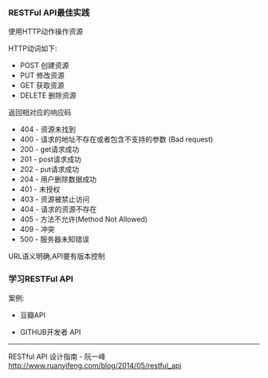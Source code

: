 ###  RESTFul API最佳实践

使用HTTP动作操作资源

HTTP动词如下:

- POST  创建资源
- PUT   修改资源
- GET   获取资源
- DELETE  删除资源

返回相对应的响应码

- 404 - 资源未找到
- 400 - 请求的地址不存在或者包含不支持的参数 (Bad request)
- 200 - get请求成功
- 201 - post请求成功
- 202 - put请求成功
- 204 - 用户删除数据成功
- 401 - 未授权
- 403 - 资源被禁止访问
- 404 - 请求的资源不存在    
- 405 - 方法不允许(Method Not Allowed)
- 409 - 冲突
- 500 - 服务器未知错误

URL语义明确,API要有版本控制

### 学习RESTFul API
案例:

- 豆瓣API

- GITHUB开发者 API


******

RESTful API 设计指南 - 阮一峰 http://www.ruanyifeng.com/blog/2014/05/restful_api